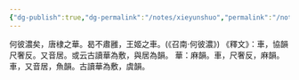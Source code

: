 ```yaml
---
{"dg-publish":true,"dg-permalink":"/notes/xieyunshuo","permalink":"/notes/xieyunshuo/","created":"2024-11-30T20:48:36.648+08:00","updated":"2025-04-21T16:08:38.200+08:00"}
---
```


何彼濃矣，唐棣之華。曷不肅雝，王姬之車。(《召南·何彼濃》)
《釋文》：車，協韻尺奢反。又音居。或云古讀華為敷，與居為韻。
華：麻韻。車，尺奢反，麻韻。
車，又音居，魚韻。古讀華為敷，虞韻。